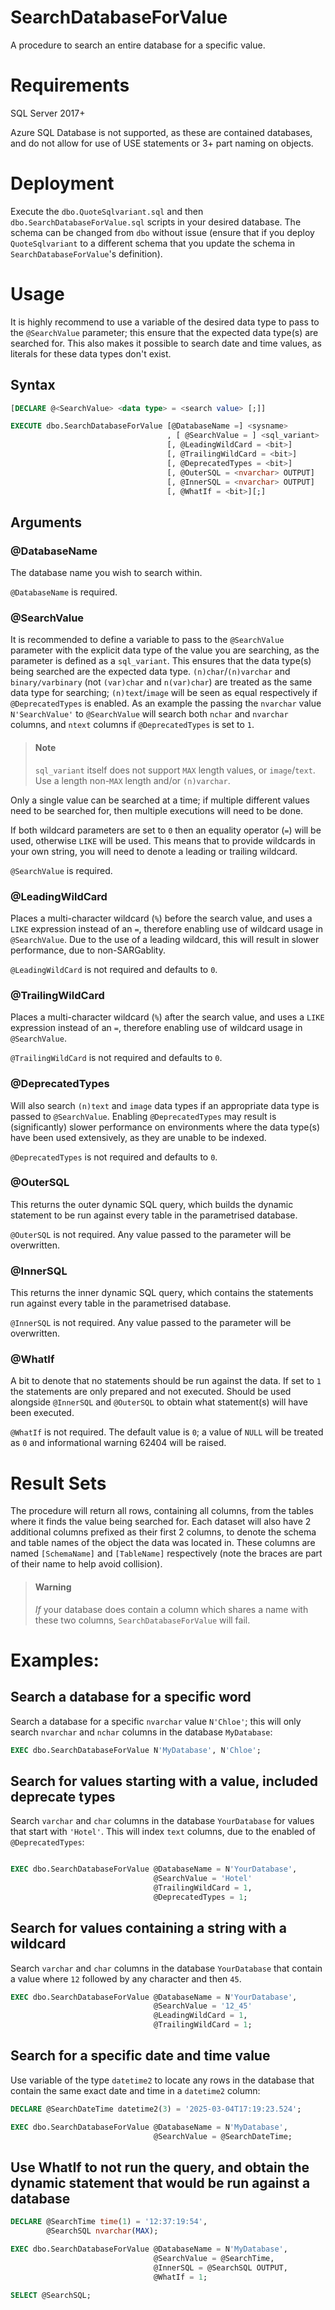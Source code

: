 # SearchDatabaseForValue
A procedure to search an entire database for a specific value.

# Requirements
SQL Server 2017+

Azure SQL Database is not supported, as these are contained databases, and do not allow for use of USE statements or 3+ part naming on objects.

# Deployment 
Execute the `dbo.QuoteSqlvariant.sql` and then `dbo.SearchDatabaseForValue.sql` scripts in your desired database. The schema can be changed from `dbo` without issue (ensure that if you deploy `QuoteSqlvariant` to a different schema that you update the schema in `SearchDatabaseForValue`'s definition).

# Usage

It is highly recommend to use a variable of the desired data type to pass to the `@SearchValue` parameter; this ensure that the expected data type(s) are searched for. This also makes it possible to search date and time values, as literals for these data types don't exist.

## Syntax

```sql
[DECLARE @<SearchValue> <data type> = <search value> [;]]

EXECUTE dbo.SearchDatabaseForValue [@DatabaseName =] <sysname>
                                   , [ @SearchValue = ] <sql_variant>
                                   [, @LeadingWildCard = <bit>]
                                   [, @TrailingWildCard = <bit>]
                                   [, @DeprecatedTypes = <bit>]
                                   [, @OuterSQL = <nvarchar> OUTPUT]
                                   [, @InnerSQL = <nvarchar> OUTPUT]
                                   [, @WhatIf = <bit>][;]
```

## Arguments

### @DatabaseName

The database name you wish to search within. 

`@DatabaseName` is required.

### @SearchValue

It is recommended to define a variable to pass to the `@SearchValue` parameter with the explicit data type of the value you are searching, as the parameter is defined as a `sql_variant`. This ensures that the data type(s) being searched are the expected data type. `(n)char`/`(n)varchar` and `binary/varbinary` (not `(var)char` and `n(var)char`) are treated as the same data type for searching; `(n)text`/`image` will be seen as equal respectively if `@DeprecatedTypes` is enabled. As an example the passing the `nvarchar` value `N'SearchValue'` to `@SearchValue` will search both `nchar` and `nvarchar` columns, and `ntext` columns if `@DeprecatedTypes` is set to `1`.

> #### Note
> `sql_variant` itself does not support `MAX` length values, or `image`/`text`. Use a length non-`MAX` length and/or `(n)varchar`.

Only a single value can be searched at a time; if multiple different values need to be searched for, then multiple executions will need to be done.

If both wildcard parameters are set to `0` then an equality operator (`=`) will be used, otherwise `LIKE` will be used. This means that to provide wildcards in your own string, you will need to denote a leading or trailing wildcard.

`@SearchValue` is required.

### @LeadingWildCard

Places a multi-character wildcard (`%`) before the search value, and uses a `LIKE` expression instead of an `=`, therefore enabling use of wildcard usage in `@SearchValue`. Due to the use of a leading wildcard, this will result in slower performance, due to non-SARGablity.

`@LeadingWildCard` is not required and defaults to `0`.

### @TrailingWildCard

Places a multi-character wildcard (`%`) after the search value, and uses a `LIKE` expression instead of an `=`, therefore enabling use of wildcard usage in `@SearchValue`.

`@TrailingWildCard` is not required and defaults to `0`.

### @DeprecatedTypes

Will also search `(n)text` and `image` data types if an appropriate data type is passed to `@SearchValue`. Enabling `@DeprecatedTypes` may result is (significantly) slower performance on environments where the data type(s) have been used extensively, as they are unable to be indexed.

`@DeprecatedTypes` is not required and defaults to `0`.

### @OuterSQL

This returns the outer dynamic SQL query, which builds the dynamic statement to be run against every table in the parametrised database. 

`@OuterSQL` is not required. Any value passed to the parameter will be overwritten.

### @InnerSQL

This returns the inner dynamic SQL query, which contains the statements run against every table in the parametrised database. 

`@InnerSQL` is not required. Any value passed to the parameter will be overwritten.

### @WhatIf

A bit to denote that no statements should be run against the data. If set to `1` the statements are only prepared and not executed. Should be used alongside `@InnerSQL` and `@OuterSQL` to obtain what statement(s) will have been executed.

`@WhatIf` is not required. The default value is `0`; a value of `NULL` will be treated as `0` and informational warning 62404 will be raised.

# Result Sets

The procedure will return all rows, containing all columns, from the tables where it finds the value being searched for. Each dataset will also have 2 additional columns prefixed as their first 2 columns, to denote the schema and table names of the object the data was located in. These columns are named `[SchemaName]` and `[TableName]` respectively (note the braces are part of their name to help avoid collision).

> #### Warning
>  *If* your database does contain a column which shares a name with these two columns, `SearchDatabaseForValue` will fail.

# Examples:

## Search a database for a specific word

Search a database for a specific `nvarchar` value `N'Chloe'`; this will only search `nvarchar` and `nchar` columns in the database `MyDatabase`:
```sql
EXEC dbo.SearchDatabaseForValue N'MyDatabase', N'Chloe';
```

## Search for values starting with a value, included deprecate types

Search `varchar` and `char` columns in the database `YourDatabase` for values that start with `'Hotel'`. This will index `text` columns, due to the enabled of `@DeprecatedTypes`:
```sql

EXEC dbo.SearchDatabaseForValue @DatabaseName = N'YourDatabase',
                                @SearchValue = 'Hotel'
                                @TrailingWildCard = 1,
                                @DeprecatedTypes = 1;
```

## Search for values containing a string with a wildcard

Search `varchar` and `char` columns in the database `YourDatabase` that contain a value where `12` followed by any character and then `45`. 
```sql
EXEC dbo.SearchDatabaseForValue @DatabaseName = N'YourDatabase',
                                @SearchValue = '12_45'
                                @LeadingWildCard = 1,
                                @TrailingWildCard = 1;
```

## Search for a specific date and time value

Use variable of the type `datetime2` to locate any rows in the database that contain the same exact date and time in a `datetime2` column:
```sql
DECLARE @SearchDateTime datetime2(3) = '2025-03-04T17:19:23.524';

EXEC dbo.SearchDatabaseForValue @DatabaseName = N'MyDatabase',
                                @SearchValue = @SearchDateTime;
```

## Use WhatIf to not run the query, and obtain the dynamic statement that would be run against a database

```sql
DECLARE @SearchTime time(1) = '12:37:19:54',
        @SearchSQL nvarchar(MAX);

EXEC dbo.SearchDatabaseForValue @DatabaseName = N'MyDatabase',
                                @SearchValue = @SearchTime,
                                @InnerSQL = @SearchSQL OUTPUT,
                                @WhatIf = 1;

SELECT @SearchSQL;
```